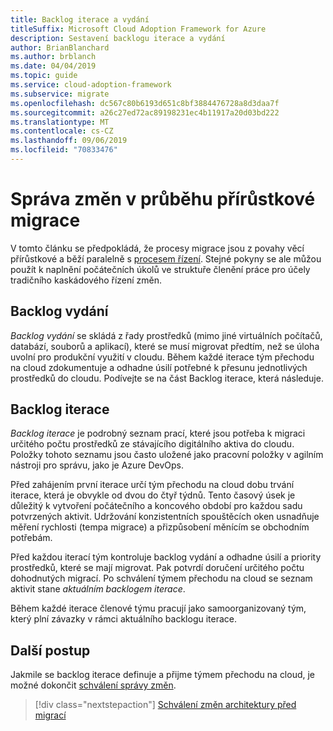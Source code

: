 ```yaml
---
title: Backlog iterace a vydání
titleSuffix: Microsoft Cloud Adoption Framework for Azure
description: Sestavení backlogu iterace a vydání
author: BrianBlanchard
ms.author: brblanch
ms.date: 04/04/2019
ms.topic: guide
ms.service: cloud-adoption-framework
ms.subservice: migrate
ms.openlocfilehash: dc567c80b6193d651c8bf3884476728a8d3daa7f
ms.sourcegitcommit: a26c27ed72ac89198231ec4b11917a20d03bd222
ms.translationtype: MT
ms.contentlocale: cs-CZ
ms.lasthandoff: 09/06/2019
ms.locfileid: "70833476"
---
```

# <a name="manage-change-in-an-incremental-migration-effort"></a>Správa změn v průběhu přírůstkové migrace

V tomto článku se předpokládá, že procesy migrace jsou z povahy věcí přírůstkové a běží paralelně s [procesem řízení](../../../governance/index.md). Stejné pokyny se ale můžou použít k naplnění počátečních úkolů ve struktuře členění práce pro účely tradičního kaskádového řízení změn.

## <a name="release-backlog"></a>Backlog vydání

*Backlog vydání* se skládá z řady prostředků (mimo jiné virtuálních počítačů, databází, souborů a aplikací), které se musí migrovat předtím, než se úloha uvolní pro produkční využití v cloudu. Během každé iterace tým přechodu na cloud zdokumentuje a odhadne úsilí potřebné k přesunu jednotlivých prostředků do cloudu. Podívejte se na část Backlog iterace, která následuje.

## <a name="iteration-backlog"></a>Backlog iterace

*Backlog iterace* je podrobný seznam prací, které jsou potřeba k migraci určitého počtu prostředků ze stávajícího digitálního aktiva do cloudu. Položky tohoto seznamu jsou často uložené jako pracovní položky v agilním nástroji pro správu, jako je Azure DevOps.

Před zahájením první iterace určí tým přechodu na cloud dobu trvání iterace, která je obvykle od dvou do čtyř týdnů. Tento časový úsek je důležitý k vytvoření počátečního a koncového období pro každou sadu potvrzených aktivit. Udržování konzistentních spouštěcích oken usnadňuje měření rychlosti (tempa migrace) a přizpůsobení měnícím se obchodním potřebám.

Před každou iterací tým kontroluje backlog vydání a odhadne úsilí a priority prostředků, které se mají migrovat. Pak potvrdí doručení určitého počtu dohodnutých migrací. Po schválení týmem přechodu na cloud se seznam aktivit stane *aktuálním backlogem iterace*.

Během každé iterace členové týmu pracují jako samoorganizovaný tým, který plní závazky v rámci aktuálního backlogu iterace.

## <a name="next-steps"></a>Další postup

Jakmile se backlog iterace definuje a přijme týmem přechodu na cloud, je možné dokončit [schválení správy změn](./approve.md).

> [!div class="nextstepaction"]
> [Schválení změn architektury před migrací](./approve.md)
